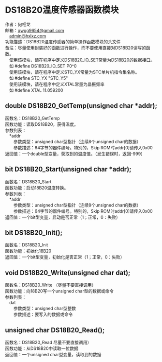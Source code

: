# DS18B20温度传感器函数模块
作者：何相龙 <br/>
邮箱：qwgg9654@gmail.com <br/>
&emsp;admin@hxlxz.com <br/>
功能描述：DS18B20温度传感器的简单操作函数模块的头文件 <br/>
备注：尽量使用封装好的函数进行操作，而不要使用直接对DS18B20读写的函数。 <br/>
&emsp;使用该模块，请在程序中定义DS18B20_IO_SET常量为DS18B20的数据接口。 <br/>
&emsp;如 #define DS18B20_IO_SET P0^0 <br/>
&emsp;使用该模块，请在程序中定义STC_YX常量为STC单片机指令集名称。 <br/>
&emsp;如 #define STC_YX "STC_Y5" <br/>
&emsp;使用该模块，请在程序中定义XTAL常量为晶振频率 <br/>
&emsp;如 #define XTAL 11.059200 <br/>
## double DS18B20_GetTemp(unsigned char *addr);
函数名：DS18B20_GetTemp <br/>
函数功能：读取DS18B20，获得温度。 <br/>
参数列表： <br/>
&emsp;*addr <br/>
&emsp;&emsp;参数类型：unsigned char型指针（连续8个unsigned char的数据） <br/>
&emsp;&emsp;参数描述：64字节的器件编号。特别的，Skip ROM时addr[0]请传入0x00 <br/>
返回值：一个double型变量，获取到的温度值。（发生错误时，返回-999） <br/>
## bit DS18B20_Start(unsigned char *addr);
函数名：DS18B20_Start <br/>
函数功能：启动18B20温度转换。 <br/>
参数列表： <br/>
&emsp;*addr <br/>
&emsp;&emsp;参数类型：unsigned char型指针（连续8个unsigned char的数据） <br/>
&emsp;&emsp;参数描述：64字节的器件编号。特别的，Skip ROM时addr[0]请传入0x00 <br/>
返回值：一个bit型变量，启动是否正常（1；正常，0：失败） <br/>
## bit DS18B20_Init();
函数名：DS18B20_Init <br/>
函数功能：初始化18B20 <br/>
返回值：一个bit型变量，初始化是否正常（1；正常，0：失败） <br/>
## void DS18B20_Write(unsigned char dat);
函数名：DS18B20_Write  （尽量不要直接调用） <br/>
函数功能：向18B20写一个unsigned char型的数据或命令 <br/>
参数列表： <br/>
&emsp;dat <br/>
&emsp;&emsp;参数类型：unsigned char型整数 <br/>
&emsp;&emsp;参数描述：要写入的数据或命令 <br/>
## unsigned char DS18B20_Read();
函数名：DS18B20_Read   尽量不要直接调用） <br/>
函数功能：从DS18B20中读取一位数据 <br/>
返回值：一个unsigned char型变量，读取到的数据 <br/>

